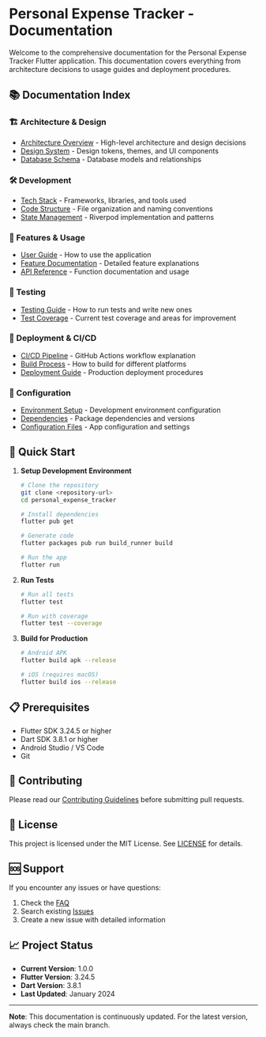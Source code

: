 # Personal Expense Tracker - Documentation

Welcome to the comprehensive documentation for the Personal Expense Tracker Flutter application. This documentation covers everything from architecture decisions to usage guides and deployment procedures.

## 📚 Documentation Index

### 🏗️ Architecture & Design
- [Architecture Overview](./architecture/README.md) - High-level architecture and design decisions
- [Design System](./design/README.md) - Design tokens, themes, and UI components
- [Database Schema](./database/README.md) - Database models and relationships

### 🛠️ Development
- [Tech Stack](./tech-stack/README.md) - Frameworks, libraries, and tools used
- [Code Structure](./code-structure/README.md) - File organization and naming conventions
- [State Management](./state-management/README.md) - Riverpod implementation and patterns

### 📱 Features & Usage
- [User Guide](./user-guide/README.md) - How to use the application
- [Feature Documentation](./features/README.md) - Detailed feature explanations
- [API Reference](./api/README.md) - Function documentation and usage

### 🧪 Testing
- [Testing Guide](./testing/README.md) - How to run tests and write new ones
- [Test Coverage](./testing/coverage.md) - Current test coverage and areas for improvement

### 🚀 Deployment & CI/CD
- [CI/CD Pipeline](./ci-cd/README.md) - GitHub Actions workflow explanation
- [Build Process](./ci-cd/build.md) - How to build for different platforms
- [Deployment Guide](./ci-cd/deployment.md) - Production deployment procedures

### 🔧 Configuration
- [Environment Setup](./setup/README.md) - Development environment configuration
- [Dependencies](./setup/dependencies.md) - Package dependencies and versions
- [Configuration Files](./setup/config.md) - App configuration and settings

## 🚀 Quick Start

1. **Setup Development Environment**
   ```bash
   # Clone the repository
   git clone <repository-url>
   cd personal_expense_tracker
   
   # Install dependencies
   flutter pub get
   
   # Generate code
   flutter packages pub run build_runner build
   
   # Run the app
   flutter run
   ```

2. **Run Tests**
   ```bash
   # Run all tests
   flutter test
   
   # Run with coverage
   flutter test --coverage
   ```

3. **Build for Production**
   ```bash
   # Android APK
   flutter build apk --release
   
   # iOS (requires macOS)
   flutter build ios --release
   ```

## 📋 Prerequisites

- Flutter SDK 3.24.5 or higher
- Dart SDK 3.8.1 or higher
- Android Studio / VS Code
- Git

## 🤝 Contributing

Please read our [Contributing Guidelines](./contributing/README.md) before submitting pull requests.

## 📄 License

This project is licensed under the MIT License. See [LICENSE](../LICENSE) for details.

## 🆘 Support

If you encounter any issues or have questions:

1. Check the [FAQ](./faq/README.md)
2. Search existing [Issues](https://github.com/your-repo/issues)
3. Create a new issue with detailed information

## 📈 Project Status

- **Current Version**: 1.0.0
- **Flutter Version**: 3.24.5
- **Dart Version**: 3.8.1
- **Last Updated**: January 2024

---

**Note**: This documentation is continuously updated. For the latest version, always check the main branch.
